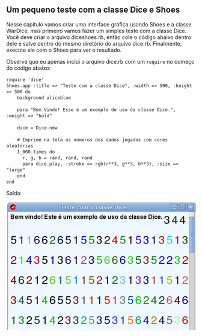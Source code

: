 ## Um pequeno teste com a classe Dice e Shoes

Nesse capítulo vamos criar uma interface gráfica usando Shoes e a classe WarDice, mas  primeiro vamos fazer um simples teste com a classe Dice. Você deve criar o arquivo diceshoes.rb, então cole o código abaixo dentro dele e salve dentro do mesmo diretório do arquivo dice.rb. Finalmente, execute ele com o Shoes para ver o resultado.

Observe que eu apenas inclui o arquivo dice.rb com um `require` no começo do código abaixo:

	require 'dice'
	Shoes.app :title => "Teste com a classe Dice", :width => 500, :height => 500 do
		background aliceblue

		para "Bem Vindo! Esse é um exemplo de uso da classe Dice.", :weight => "bold"

		dice = Dice.new

		# Imprime na tela os números dos dados jogados com cores aleatórias
		1_000.times do
		  r, g, b = rand, rand, rand
		  para dice.play, :stroke => rgb(r**3, g**3, b**3), :size => "large"
		end
	end

Saída:

![usando a classe Dice com Shoes](images/pt/dice-class-shoes.jpg)


